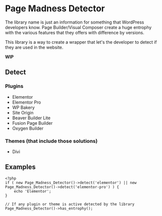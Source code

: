 # Page Madness Detector

The library name is just an information for something that WordPress developers know. Page Builder/Visual Composer create a huge entrophy with the various features that they offers with difference by versions.

This library is a way to create a wrapper that let's the developer to detect if they are used in the website.

**WIP**

## Detect

### Plugins

* Elementor
* Elementor Pro
* WP Bakery
* Site Origin
* Beaver Builder Lite
* Fusion Page Builder
* Oxygen Builder

### Themes (that include those solutions)

* Divi

## Examples

```
<?php
if ( new Page_Madness_Detector()->detect('elementor') || new Page_Madness_Detector()->detect('elementor-pro') ) {
    echo 'Elementor';
}

// If any plugin or theme is active detected by the library
Page_Madness_Detector()->has_entrophy();
```
